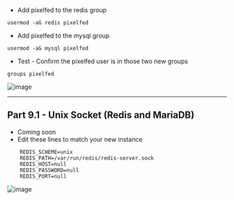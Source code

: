 * Add pixelfed to the redis group
```
usermod -aG redis pixelfed
```
* Add pixelfed to the mysql group
```
usermod -aG mysql pixelfed
```
* Test - Confirm the pixelfed user is in those two new groups
```
groups pixelfed
```
![image](https://user-images.githubusercontent.com/17537000/171838222-466f774a-fa04-4011-b8d3-29c16cf3a93e.png)

----

## Part 9.1 - Unix Socket (Redis and MariaDB)
* Coming soon
* Edit these lines to match your new instance
```
    REDIS_SCHEME=unix
    REDIS_PATH=/var/run/redis/redis-server.sock
    REDIS_HOST=null
    REDIS_PASSWORD=null
    REDIS_PORT=null
```
![image](https://user-images.githubusercontent.com/17537000/171834219-cb27183d-374d-4c61-b987-c09bfa29b797.png)
